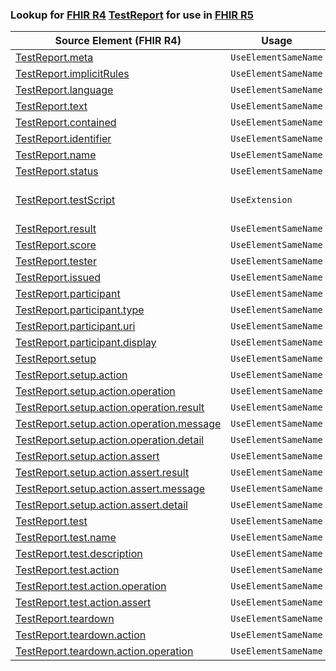 ### Lookup for [FHIR R4](https://hl7.org/fhir/R4/) [TestReport](https://hl7.org/fhir/R4/TestReport.html) for use in [FHIR R5](https://hl7.org/fhir/R5/)

| Source Element (FHIR R4) | Usage | Target |
| -------------- | ----- | ------ |
| [TestReport.meta](https://hl7.org/fhir/R4/TestReport.html#resource) | `UseElementSameName` | [TestReport.meta](https://hl7.org/fhir/R5/TestReport.html#resource) |
| [TestReport.implicitRules](https://hl7.org/fhir/R4/TestReport.html#resource) | `UseElementSameName` | [TestReport.implicitRules](https://hl7.org/fhir/R5/TestReport.html#resource) |
| [TestReport.language](https://hl7.org/fhir/R4/TestReport.html#resource) | `UseElementSameName` | [TestReport.language](https://hl7.org/fhir/R5/TestReport.html#resource) |
| [TestReport.text](https://hl7.org/fhir/R4/TestReport.html#resource) | `UseElementSameName` | [TestReport.text](https://hl7.org/fhir/R5/TestReport.html#resource) |
| [TestReport.contained](https://hl7.org/fhir/R4/TestReport.html#resource) | `UseElementSameName` | [TestReport.contained](https://hl7.org/fhir/R5/TestReport.html#resource) |
| [TestReport.identifier](https://hl7.org/fhir/R4/TestReport.html#resource) | `UseElementSameName` | [TestReport.identifier](https://hl7.org/fhir/R5/TestReport.html#resource) |
| [TestReport.name](https://hl7.org/fhir/R4/TestReport.html#resource) | `UseElementSameName` | [TestReport.name](https://hl7.org/fhir/R5/TestReport.html#resource) |
| [TestReport.status](https://hl7.org/fhir/R4/TestReport.html#resource) | `UseElementSameName` | [TestReport.status](https://hl7.org/fhir/R5/TestReport.html#resource) |
| [TestReport.testScript](https://hl7.org/fhir/R4/TestReport.html#resource) | `UseExtension` | [http://hl7.org/fhir/4.0/StructureDefinition/extension-TestReport.testScript](StructureDefinition-ext-R4-TestReport.testScript.html) |
| [TestReport.result](https://hl7.org/fhir/R4/TestReport.html#resource) | `UseElementSameName` | [TestReport.result](https://hl7.org/fhir/R5/TestReport.html#resource) |
| [TestReport.score](https://hl7.org/fhir/R4/TestReport.html#resource) | `UseElementSameName` | [TestReport.score](https://hl7.org/fhir/R5/TestReport.html#resource) |
| [TestReport.tester](https://hl7.org/fhir/R4/TestReport.html#resource) | `UseElementSameName` | [TestReport.tester](https://hl7.org/fhir/R5/TestReport.html#resource) |
| [TestReport.issued](https://hl7.org/fhir/R4/TestReport.html#resource) | `UseElementSameName` | [TestReport.issued](https://hl7.org/fhir/R5/TestReport.html#resource) |
| [TestReport.participant](https://hl7.org/fhir/R4/TestReport.html#resource) | `UseElementSameName` | [TestReport.participant](https://hl7.org/fhir/R5/TestReport.html#resource) |
| [TestReport.participant.type](https://hl7.org/fhir/R4/TestReport.html#resource) | `UseElementSameName` | [TestReport.participant.type](https://hl7.org/fhir/R5/TestReport.html#resource) |
| [TestReport.participant.uri](https://hl7.org/fhir/R4/TestReport.html#resource) | `UseElementSameName` | [TestReport.participant.uri](https://hl7.org/fhir/R5/TestReport.html#resource) |
| [TestReport.participant.display](https://hl7.org/fhir/R4/TestReport.html#resource) | `UseElementSameName` | [TestReport.participant.display](https://hl7.org/fhir/R5/TestReport.html#resource) |
| [TestReport.setup](https://hl7.org/fhir/R4/TestReport.html#resource) | `UseElementSameName` | [TestReport.setup](https://hl7.org/fhir/R5/TestReport.html#resource) |
| [TestReport.setup.action](https://hl7.org/fhir/R4/TestReport.html#resource) | `UseElementSameName` | [TestReport.setup.action](https://hl7.org/fhir/R5/TestReport.html#resource) |
| [TestReport.setup.action.operation](https://hl7.org/fhir/R4/TestReport.html#resource) | `UseElementSameName` | [TestReport.setup.action.operation](https://hl7.org/fhir/R5/TestReport.html#resource) |
| [TestReport.setup.action.operation.result](https://hl7.org/fhir/R4/TestReport.html#resource) | `UseElementSameName` | [TestReport.setup.action.operation.result](https://hl7.org/fhir/R5/TestReport.html#resource) |
| [TestReport.setup.action.operation.message](https://hl7.org/fhir/R4/TestReport.html#resource) | `UseElementSameName` | [TestReport.setup.action.operation.message](https://hl7.org/fhir/R5/TestReport.html#resource) |
| [TestReport.setup.action.operation.detail](https://hl7.org/fhir/R4/TestReport.html#resource) | `UseElementSameName` | [TestReport.setup.action.operation.detail](https://hl7.org/fhir/R5/TestReport.html#resource) |
| [TestReport.setup.action.assert](https://hl7.org/fhir/R4/TestReport.html#resource) | `UseElementSameName` | [TestReport.setup.action.assert](https://hl7.org/fhir/R5/TestReport.html#resource) |
| [TestReport.setup.action.assert.result](https://hl7.org/fhir/R4/TestReport.html#resource) | `UseElementSameName` | [TestReport.setup.action.assert.result](https://hl7.org/fhir/R5/TestReport.html#resource) |
| [TestReport.setup.action.assert.message](https://hl7.org/fhir/R4/TestReport.html#resource) | `UseElementSameName` | [TestReport.setup.action.assert.message](https://hl7.org/fhir/R5/TestReport.html#resource) |
| [TestReport.setup.action.assert.detail](https://hl7.org/fhir/R4/TestReport.html#resource) | `UseElementSameName` | [TestReport.setup.action.assert.detail](https://hl7.org/fhir/R5/TestReport.html#resource) |
| [TestReport.test](https://hl7.org/fhir/R4/TestReport.html#resource) | `UseElementSameName` | [TestReport.test](https://hl7.org/fhir/R5/TestReport.html#resource) |
| [TestReport.test.name](https://hl7.org/fhir/R4/TestReport.html#resource) | `UseElementSameName` | [TestReport.test.name](https://hl7.org/fhir/R5/TestReport.html#resource) |
| [TestReport.test.description](https://hl7.org/fhir/R4/TestReport.html#resource) | `UseElementSameName` | [TestReport.test.description](https://hl7.org/fhir/R5/TestReport.html#resource) |
| [TestReport.test.action](https://hl7.org/fhir/R4/TestReport.html#resource) | `UseElementSameName` | [TestReport.test.action](https://hl7.org/fhir/R5/TestReport.html#resource) |
| [TestReport.test.action.operation](https://hl7.org/fhir/R4/TestReport.html#resource) | `UseElementSameName` | [TestReport.test.action.operation](https://hl7.org/fhir/R5/TestReport.html#resource) |
| [TestReport.test.action.assert](https://hl7.org/fhir/R4/TestReport.html#resource) | `UseElementSameName` | [TestReport.test.action.assert](https://hl7.org/fhir/R5/TestReport.html#resource) |
| [TestReport.teardown](https://hl7.org/fhir/R4/TestReport.html#resource) | `UseElementSameName` | [TestReport.teardown](https://hl7.org/fhir/R5/TestReport.html#resource) |
| [TestReport.teardown.action](https://hl7.org/fhir/R4/TestReport.html#resource) | `UseElementSameName` | [TestReport.teardown.action](https://hl7.org/fhir/R5/TestReport.html#resource) |
| [TestReport.teardown.action.operation](https://hl7.org/fhir/R4/TestReport.html#resource) | `UseElementSameName` | [TestReport.teardown.action.operation](https://hl7.org/fhir/R5/TestReport.html#resource) |
